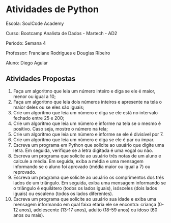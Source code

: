 # **Atividades de Python**

Escola: SoulCode Academy

Curso: Bootcamp Analista de Dados - Martech - AD2

Período: Semana 4

Professor: Franciane Rodrigues e Douglas Ribeiro

Aluno: Diego Aguiar

## Atividades Propostas

1. Faça um algoritmo que leia um número inteiro e diga se ele é maior, menor ou igual a 10;
2. Faça um algoritmo que leia dois números inteiros e apresente na tela o maior deles ou se eles são iguais;
3. Crie um algoritmo que leia um número e diga se ele está no intervalo fechado entre 25 e 200;
4. Crie um algoritmo que leia um número e informe na tela se o mesmo é positivo. Caso seja, mostre o número na tela;
5. Crie um algoritmo que leia um número e informe se ele é divisível por 7.
6. Crie um algoritmo que leia um número e diga se ele é par ou ímpar.
7. Escreva um programa em Python que solicite ao usuário que digite uma letra. Em seguida, verifique se a letra digitada é uma vogal ou não.
8. Escreva um programa que solicite ao usuário três notas de um aluno e calcule a média. Em seguida, exiba a média e uma mensagem informando se o aluno foi aprovado (média maior ou igual a 7) ou reprovado.
9. Escreva um programa que solicite ao usuário os comprimentos dos três lados de um triângulo. Em seguida, exiba uma mensagem informando se o triângulo é equilátero (todos os lados iguais), isósceles (dois lados iguais) ou escaleno (todos os lados diferentes).
10.  Escreva um programa que solicite ao usuário sua idade e exiba uma mensagem informando em qual faixa etária ele se encontra: criança (0-12 anos), adolescente (13-17 anos), adulto (18-59 anos) ou idoso (60 anos ou mais).
